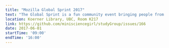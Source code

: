 ```yaml
---
title: "Mozilla Global Sprint 2017"
text: "The Global Sprint is a fun community event bringing people from around the world together to collaborate on open projects, such as developing open source software, building open tools, writing curriculum, planning events, and more. Sign up ahead of time at https://ti.to/Mozilla/global-sprint-vancouver"
location: Koerner Library, UBC, Room K217
link: https://github.com/minisciencegirl/studyGroup/issues/166
date: 2017-06-01
startTime: '09:00'
endTime: '16:00'
---
```

